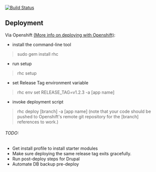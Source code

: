 [![Build Status](https://travis-ci.org/helior/onAir.svg?branch=master)](https://travis-ci.org/helior/onAir)

## Deployment

Via Openshift [(More info on deploying with Openshift)](https://developers.openshift.com/en/managing-deployments.html): 
  - install the command-line tool
  > sudo gem install rhc
  
  - run setup
  > rhc setup

  - set Release Tag environment variable
  > rhc env set RELEASE_TAG=v1.2.3 -a [app name]
  
  - invoke deployment script
  > rhc deploy [branch] -a [app name]
  (note that your code should be pushed to Openshift's remote git repository for the [branch] references to work.)


###### TODO:
- Get install profile to install starter modules
- Make sure deploying the same release tag exits gracefully.
- Run post-deploy steps for Drupal
- Automate DB backup pre-deploy

